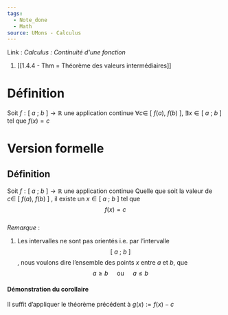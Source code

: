 ```yaml
---
tags:
  - Note_done
  - Math
source: UMons - Calculus
---
```


Link :
_Calculus : Continuité d'une fonction_
1. [[1.4.4 - Thm = Théorème des valeurs intermédiaires]]

# Définition
Soit $f : [\ a\ ;\ b\ ] \to \mathbb{R}$ une application continue 
$\forall c \in\ [\ f(a),\ f(b)\ ],\ \exists x \in [\ a\ ;\ b\ ]$ tel que $f(x) = c$ 

# Version formelle
## Définition 
Soit $f : [\ a\ ;\ b\ ] \to \mathbb{R}$ une application continue 
Quelle que soit la valeur de $c \in\ [\ f(a),\ f(b)\ ]$ , il existe un $x \in [\ a\ ;\ b\ ]$ tel que $$f(x) = c$$
\
_Remarque_ :
1. Les intervalles ne sont pas orientés i.e. par l’intervalle $$[\ a\ ;\ b\ ]$$, nous voulons dire l’ensemble des points $x$ entre $a$ et $b$, que $$a \ge b\quad\text{ ou }\quad a \le b$$

#### Démonstration du corollaire 
Il suffit d’appliquer le théorème précédent à $g(x) := f(x) -c$ 
